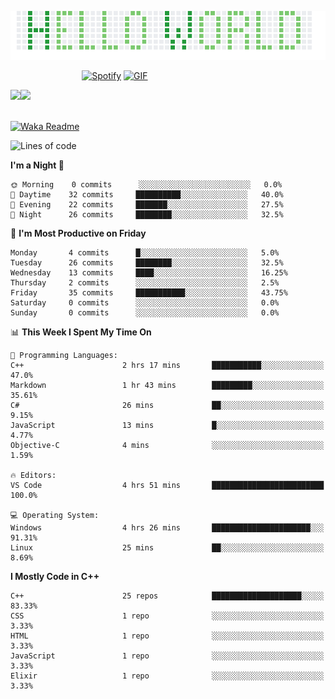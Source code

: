 <p><img align="justify" src="assets/hello_world.png" alt="img hello world"></p>

&nbsp;&nbsp;&nbsp;&nbsp;&nbsp;&nbsp;&nbsp;&nbsp;&nbsp;&nbsp;&nbsp;&nbsp;&nbsp;&nbsp;&nbsp;&nbsp;&nbsp;&nbsp;&nbsp;&nbsp;&nbsp;&nbsp;&nbsp;&nbsp;&nbsp;&nbsp;&nbsp;&nbsp;&nbsp;[![Spotify](https://novatorem-marcosbarker.vercel.app/api/spotify)](https://open.spotify.com/user/marcos_barker) [<img alt="GIF" height="130px" src="https://media.giphy.com/media/6iG7AvqmLXgTvay1dq/giphy.gif">](https://open.spotify.com/user/marcos_barker) 

<a href="https://linktr.ee/marcos_barker">
<img height="137px" src="https://readme-stats-marcosbarker.vercel.app/api?username=marcosbarker&hide_title=true&hide_border=true&show_icons=true&include_all_commits=true&count_private=true&line_height=21&text_color=000&icon_color=000&bg_color=0,2CD2B6,4FDD8D,7BD66D&theme=graywhite" /><img height="137px" src="https://readme-stats-marcosbarker.vercel.app/api/top-langs/?username=marcosbarker&hide_title=true&hide_border=true&layout=compact&langs_count=7&exclude_repo=comp426,Redventures-Movie-Quotes&text_color=000&icon_color=fff&bg_color=0,7BD66D,B0D959,CFC934&theme=graywhite" />
</a>

</br>
</br>

[![Waka Readme](https://github.com/marcosbarker/marcosbarker/actions/workflows/waka-readme.yml/badge.svg?branch=master)](https://github.com/marcosbarker/marcosbarker/actions/workflows/waka-readme.yml)
<!--START_SECTION:waka-->
![Lines of code](https://img.shields.io/badge/From%20Hello%20World%20I%27ve%20Written-5304%20lines%20of%20code-blue)

**I'm a Night 🦉** 

```text
🌞 Morning    0 commits      ░░░░░░░░░░░░░░░░░░░░░░░░░   0.0% 
🌆 Daytime    32 commits     ██████████░░░░░░░░░░░░░░░   40.0% 
🌃 Evening    22 commits     ███████░░░░░░░░░░░░░░░░░░   27.5% 
🌙 Night      26 commits     ████████░░░░░░░░░░░░░░░░░   32.5%

```
📅 **I'm Most Productive on Friday** 

```text
Monday       4 commits      █░░░░░░░░░░░░░░░░░░░░░░░░   5.0% 
Tuesday      26 commits     ████████░░░░░░░░░░░░░░░░░   32.5% 
Wednesday    13 commits     ████░░░░░░░░░░░░░░░░░░░░░   16.25% 
Thursday     2 commits      ░░░░░░░░░░░░░░░░░░░░░░░░░   2.5% 
Friday       35 commits     ███████████░░░░░░░░░░░░░░   43.75% 
Saturday     0 commits      ░░░░░░░░░░░░░░░░░░░░░░░░░   0.0% 
Sunday       0 commits      ░░░░░░░░░░░░░░░░░░░░░░░░░   0.0%

```


📊 **This Week I Spent My Time On** 

```text
💬 Programming Languages: 
C++                      2 hrs 17 mins       ███████████░░░░░░░░░░░░░░   47.0% 
Markdown                 1 hr 43 mins        █████████░░░░░░░░░░░░░░░░   35.61% 
C#                       26 mins             ██░░░░░░░░░░░░░░░░░░░░░░░   9.15% 
JavaScript               13 mins             █░░░░░░░░░░░░░░░░░░░░░░░░   4.77% 
Objective-C              4 mins              ░░░░░░░░░░░░░░░░░░░░░░░░░   1.59%

🔥 Editors: 
VS Code                  4 hrs 51 mins       █████████████████████████   100.0%

💻 Operating System: 
Windows                  4 hrs 26 mins       ██████████████████████░░░   91.31% 
Linux                    25 mins             ██░░░░░░░░░░░░░░░░░░░░░░░   8.69%

```

**I Mostly Code in C++** 

```text
C++                      25 repos            ████████████████████░░░░░   83.33% 
CSS                      1 repo              ░░░░░░░░░░░░░░░░░░░░░░░░░   3.33% 
HTML                     1 repo              ░░░░░░░░░░░░░░░░░░░░░░░░░   3.33% 
JavaScript               1 repo              ░░░░░░░░░░░░░░░░░░░░░░░░░   3.33% 
Elixir                   1 repo              ░░░░░░░░░░░░░░░░░░░░░░░░░   3.33%

```



<!--END_SECTION:waka-->

